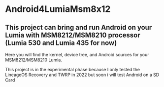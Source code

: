 # Android4LumiaMsm8x12

## This project can bring and run Android on your Lumia with MSM8212/MSM8210 processor (Lumia 530 and Lumia 435 for now)

Here you will find the kernel, device tree, and Android sources for your MSM8212/MSM8210 Lumia.

This project is in the experimental phase because I only tested the LineageOS Recovery and TWRP in 2022 but soon i will test Android on a SD Card


<!--

**Here are some ideas to get you started:**

🙋‍♀️ A short introduction - what is your organization all about?
🌈 Contribution guidelines - how can the community get involved?
👩‍💻 Useful resources - where can the community find your docs? Is there anything else the community should know?
🍿 Fun facts - what does your team eat for breakfast?
🧙 Remember, you can do mighty things with the power of [Markdown](https://docs.github.com/github/writing-on-github/getting-started-with-writing-and-formatting-on-github/basic-writing-and-formatting-syntax)
-->
